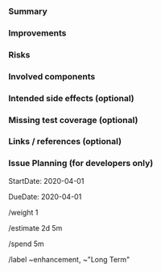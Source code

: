 ### Summary

<!--
Please briefly describe what part of the code base needs to be refactored.
-->

### Improvements

<!--
Explain the benefits of refactoring this code.
See also https://about.gitlab.com/handbook/values/index.html#say-why-not-just-what
-->

### Risks

<!--
Please list features that can break because of this refactoring and how you
intend to solve that.
-->

### Involved components

<!--
List files or directories that will be changed by the refactoring.
-->

### Intended side effects (optional)

<!--
If the refactoring involves changes apart from the main improvements (such as
a better UI), list them here. It may be a good idea to create separate issues
and link them here.
-->

### Missing test coverage (optional)

<!--
If you are aware of tests that need to be written or adjusted apart from unit
tests for the changed components, please list them here.
-->

### Links / references (optional)

<!--
E.g. related issues and merge requests, external resources.
For relations to other issues in Gitlab, please use the standard Gitlab format
'group/project#issue_number' to allow easy automatic linking.
-->

### Issue Planning (for developers only)

<!-- Projected start date for handling this issue. -->

StartDate: 2020-04-01

<!-- Expected completion date for this issue. -->

DueDate: 2020-04-01

<!-- Issue impact, 1 (lowest) to 10 (highest). -->

/weight 1

<!-- Estimate of total time needed to solve this issue. -->

/estimate 2d 5m

<!-- Time already spent on this issue. -->

/spend 5m

<!-- Labels to add to this issue. Use ~"Short Term" for planning. -->

/label ~enhancement, ~"Long Term"
